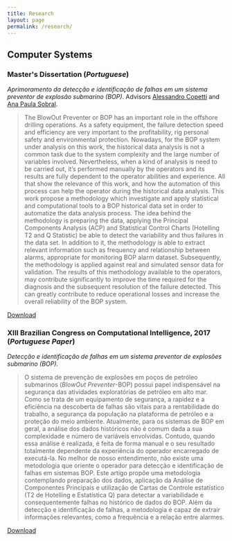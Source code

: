 ```yaml
---
title: Research
layout: page
permalink: /research/
---
```


## Computer Systems

### Master's Dissertation (_Portuguese_)
_Aprimoramento da detecção e identificação de falhas em um sistema preventor de explosão submarino (BOP)_. 
Advisors [Alessandro Copetti](http://lattes.cnpq.br/5271157397202980) and [Ana Paula Sobral](http://lattes.cnpq.br/4370410680845541). 

>The BlowOut Preventer or BOP has an important role in the offshore drilling operations. As a safety equipment, the failure detection speed and efficiency are very important to the profitability, rig personal safety and environmental protection. Nowadays, for the BOP system under analysis on this work, the historical data analysis is not a common task due to the system complexity and the large number of variables involved. Nevertheless, when a kind of analysis is need to be carried out, it’s performed manually by the operators and its results are fully dependent to the operator abilities and experience. All that show the relevance of this work, and how the automation of this process can help the operator during the historical data analysis. This work propose a methodology which investigate and apply statistical and computational tools to a BOP historical data set in order to automatize the data analysis process. The idea behind the methodology is preparing the data, applying the Principal Components Analysis (ACP) and Statistical Control Charts (Hotelling T2 and Q Statistic) be able to detect the variability and thus failures in the data set. In addition to it, the methodology is able to extract relevant information such as frequency and relationship between alarms, appropriate for monitoring BOP alarm dataset. Subsequently, the methodology is applied against real and simulated sensor data for validation. The results of this methodology available to the operators, may contribute significantly to improve the time required for the diagnosis and the subsequent resolution of the failure detected. This can greatly contribute to reduce operational losses and increase the overall reliability of the BOP system.

[Download](https://vandersonpc.github.io/files/vanderson_master.pdf)

### XIII Brazilian Congress on Computational Intelligence, 2017 (_Portuguese Paper_)

_Detecção e identificação de falhas em um sistema preventor de explosões submarino (BOP)._ 

>O sistema de prevenção de explosões em poços de petróleo submarinos (_BlowOut Preventer_-BOP) possui papel indispensável na segurança das atividades exploratórias de petróleo em alto mar. Como se trata de um equipamento de segurança, a rapidez e a eficiência na descoberta de falhas são vitais para a rentabilidade do trabalho, a segurança da população na plataforma de petróleo e a proteção do meio ambiente. Atualmente, para os sistemas de BOP em geral, a análise dos dados históricos não é comum dada a sua complexidade e número de variáveis envolvidas. Contudo, quando essa análise é realizada, é feita de forma manual e o seu resultado totalmente dependente da experiência do operador encarregado de executá-la. No melhor de nosso entendimento, não existe uma metodologia que oriente o operador para detecção e identificação de falhas em sistemas BOP. Este artigo propõe uma metodologia contemplando preparação dos dados, aplicação da Análise de Componentes Principais e utilização de Cartas de Controle estatístico (T2 de Hotelling e Estatística Q) para detectar a variabilidade e consequentemente falhas no histórico de dados do BOP. Além da detecção e identificação de falhas, a metodologia é capaz de extrair informações relevantes, como a frequência e a relação entre alarmes. 

[Download](https://vandersonpc.github.io/files/cbic2017_vanderson.pdf)